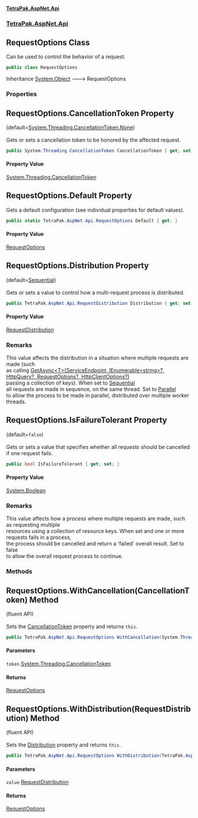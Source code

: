 #### [TetraPak.AspNet.Api](index.md 'index')
### [TetraPak.AspNet.Api](TetraPak_AspNet_Api.md 'TetraPak.AspNet.Api')
## RequestOptions Class
Can be used to control the behavior of a request.   
```csharp
public class RequestOptions
```

Inheritance [System.Object](https://docs.microsoft.com/en-us/dotnet/api/System.Object 'System.Object') &#129106; RequestOptions  
### Properties
<a name='TetraPak_AspNet_Api_RequestOptions_CancellationToken'></a>
## RequestOptions.CancellationToken Property
(default=[System.Threading.CancellationToken.None](https://docs.microsoft.com/en-us/dotnet/api/System.Threading.CancellationToken.None 'System.Threading.CancellationToken.None'))<br/>  
Gets or sets a cancellation token to be honored by the affected request.  
```csharp
public System.Threading.CancellationToken CancellationToken { get; set; }
```
#### Property Value
[System.Threading.CancellationToken](https://docs.microsoft.com/en-us/dotnet/api/System.Threading.CancellationToken 'System.Threading.CancellationToken')
  
<a name='TetraPak_AspNet_Api_RequestOptions_Default'></a>
## RequestOptions.Default Property
Gets a default configuration (see individual properties for default values).  
```csharp
public static TetraPak.AspNet.Api.RequestOptions Default { get; }
```
#### Property Value
[RequestOptions](TetraPak_AspNet_Api_RequestOptions.md 'TetraPak.AspNet.Api.RequestOptions')
  
<a name='TetraPak_AspNet_Api_RequestOptions_Distribution'></a>
## RequestOptions.Distribution Property
(default=[Sequential](TetraPak_AspNet_Api_RequestDistribution.md#TetraPak_AspNet_Api_RequestDistribution_Sequential 'TetraPak.AspNet.Api.RequestDistribution.Sequential'))<br/>  
Gets or sets a value to control how a multi-request process is distributed.   
```csharp
public TetraPak.AspNet.Api.RequestDistribution Distribution { get; set; }
```
#### Property Value
[RequestDistribution](TetraPak_AspNet_Api_RequestDistribution.md 'TetraPak.AspNet.Api.RequestDistribution')
### Remarks
This value affects the distribution in a situation where multiple requests are made (such  
as calling [GetAsync&lt;T&gt;(ServiceEndpoint, IEnumerable&lt;string&gt;?, HttpQuery?, RequestOptions?, HttpClientOptions?)](TetraPak_AspNet_Api_ServiceEndpointExtensions.md#TetraPak_AspNet_Api_ServiceEndpointExtensions_GetAsync_T_(TetraPak_AspNet_Api_ServiceEndpoint_System_Collections_Generic_IEnumerable_string___TetraPak_AspNet_HttpQuery__TetraPak_AspNet_Api_RequestOptions__TetraPak_AspNet_HttpClientOptions_) 'TetraPak.AspNet.Api.ServiceEndpointExtensions.GetAsync&lt;T&gt;(TetraPak.AspNet.Api.ServiceEndpoint, System.Collections.Generic.IEnumerable&lt;string&gt;?, TetraPak.AspNet.HttpQuery?, TetraPak.AspNet.Api.RequestOptions?, TetraPak.AspNet.HttpClientOptions?)')  
passing a collection of keys). When set to [Sequential](TetraPak_AspNet_Api_RequestDistribution.md#TetraPak_AspNet_Api_RequestDistribution_Sequential 'TetraPak.AspNet.Api.RequestDistribution.Sequential')   
all requests are made in sequence, on the same thread. Set to [Parallel](TetraPak_AspNet_Api_RequestDistribution.md#TetraPak_AspNet_Api_RequestDistribution_Parallel 'TetraPak.AspNet.Api.RequestDistribution.Parallel')  
to allow the process to be made in parallel, distributed over multiple worker threads.  
  
<a name='TetraPak_AspNet_Api_RequestOptions_IsFailureTolerant'></a>
## RequestOptions.IsFailureTolerant Property
(default=`false`)<br/>  
Gets or sets a value that specifies whether all requests should be cancelled if one request fails.  
```csharp
public bool IsFailureTolerant { get; set; }
```
#### Property Value
[System.Boolean](https://docs.microsoft.com/en-us/dotnet/api/System.Boolean 'System.Boolean')
### Remarks
This value affects how a process where multiple requests are made, such as requesting multiple  
resources using a collection of resource keys. When set and one or more requests fails in a process,  
the process should be cancelled and return a 'failed' overall result. Set to false  
to allow the overall request process to continue.  
  
### Methods
<a name='TetraPak_AspNet_Api_RequestOptions_WithCancellation(System_Threading_CancellationToken)'></a>
## RequestOptions.WithCancellation(CancellationToken) Method
(fluent API)<br/>  
Sets the [CancellationToken](TetraPak_AspNet_Api_RequestOptions.md#TetraPak_AspNet_Api_RequestOptions_CancellationToken 'TetraPak.AspNet.Api.RequestOptions.CancellationToken') property and returns `this`.  
```csharp
public TetraPak.AspNet.Api.RequestOptions WithCancellation(System.Threading.CancellationToken token);
```
#### Parameters
<a name='TetraPak_AspNet_Api_RequestOptions_WithCancellation(System_Threading_CancellationToken)_token'></a>
`token` [System.Threading.CancellationToken](https://docs.microsoft.com/en-us/dotnet/api/System.Threading.CancellationToken 'System.Threading.CancellationToken')  
  
#### Returns
[RequestOptions](TetraPak_AspNet_Api_RequestOptions.md 'TetraPak.AspNet.Api.RequestOptions')  
  
<a name='TetraPak_AspNet_Api_RequestOptions_WithDistribution(TetraPak_AspNet_Api_RequestDistribution)'></a>
## RequestOptions.WithDistribution(RequestDistribution) Method
(fluent API)<br/>  
Sets the [Distribution](TetraPak_AspNet_Api_RequestOptions.md#TetraPak_AspNet_Api_RequestOptions_Distribution 'TetraPak.AspNet.Api.RequestOptions.Distribution') property and returns `this`.  
```csharp
public TetraPak.AspNet.Api.RequestOptions WithDistribution(TetraPak.AspNet.Api.RequestDistribution value);
```
#### Parameters
<a name='TetraPak_AspNet_Api_RequestOptions_WithDistribution(TetraPak_AspNet_Api_RequestDistribution)_value'></a>
`value` [RequestDistribution](TetraPak_AspNet_Api_RequestDistribution.md 'TetraPak.AspNet.Api.RequestDistribution')  
  
#### Returns
[RequestOptions](TetraPak_AspNet_Api_RequestOptions.md 'TetraPak.AspNet.Api.RequestOptions')  
  
